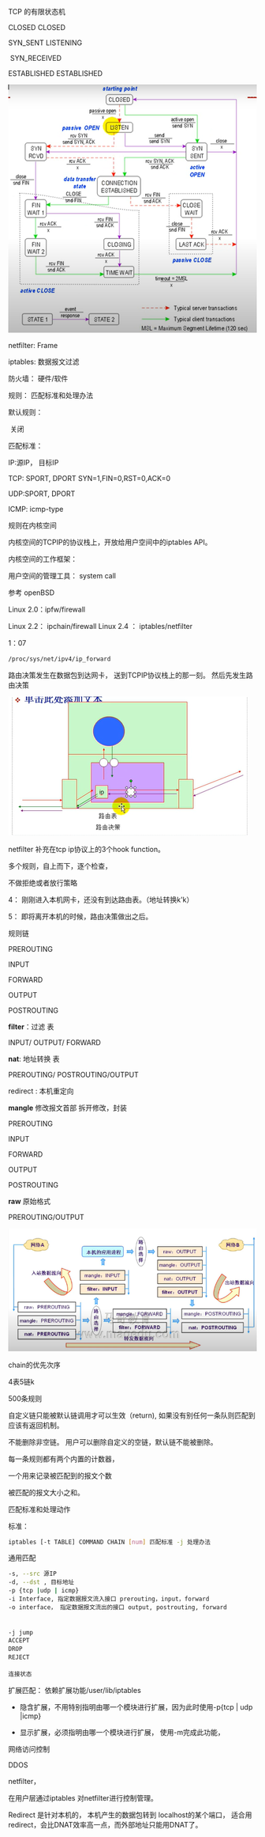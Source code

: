 



TCP 的有限状态机



CLOSED                      CLOSED

SYN_SENT                   LISTENING

​                                     SYN_RECEIVED

  ESTABLISHED             ESTABLISHED

![image-20211102000956549](iptables/image-20211102000956549.png)



netfilter: Frame

iptables: 数据报文过滤



防火墙： 硬件/软件

规则： 匹配标准和处理办法



默认规则：

​       关闭

匹配标准：

  IP:源IP， 目标IP

TCP: SPORT, DPORT    SYN=1,FIN=0,RST=0,ACK=0

UDP:SPORT, DPORT

ICMP: icmp-type





规则在内核空间

内核空间的TCPIP的协议栈上，开放给用户空间中的iptables API。

内核空间的工作框架：

用户空间的管理工具：   system call



参考 openBSD

Linux 2.0：ipfw/firewall

Linux 2.2： ipchain/firewall
Linux 2.4 ： iptables/netfilter

1：07
```sh
/proc/sys/net/ipv4/ip_forward
```





路由决策发生在数据包到达网卡， 送到TCPIP协议栈上的那一刻。
然后先发生路由决策

![image-20211102005439661](iptables/image-20211102005439661.png)



netfilter 补充在tcp ip协议上的3个hook function。

多个规则，自上而下，逐个检查，



不做拒绝或者放行策略

4： 刚刚进入本机网卡，还没有到达路由表。（地址转换k'k）

5： 即将离开本机的时候，路由决策做出之后。



规则链

PREROUTING

INPUT

FORWARD

OUTPUT

POSTROUTING



**filter**：过滤 表

INPUT/ OUTPUT/ FORWARD

**nat**: 地址转换 表

PREROUTING/ POSTROUTING/OUTPUT

redirect : 本机重定向

**mangle** 修改报文首部 拆开修改，封装

PREROUTING

INPUT

FORWARD

OUTPUT

POSTROUTING

**raw** 原始格式

PREROUTING/OUTPUT

![image-20211102012723133](iptables/image-20211102012723133.png)



chain的优先次序

4表5链k



500条规则

自定义链只能被默认链调用才可以生效（return), 如果没有别任何一条队则匹配到应该有返回机制。

不能删除非空链。 用户可以删除自定义的空链，默认链不能被删除。

每一条规则都有两个内置的计数器，

一个用来记录被匹配到的报文个数

被匹配的报文大小之和。

匹配标准和处理动作

标准： 

```sh
iptables [-t TABLE] COMMAND CHAIN [num] 匹配标准 -j 处理办法
```



通用匹配

```sh
-s, --src 源IP
-d, --dst , 目标地址
-p {tcp |udp | icmp}
-i Interface, 指定数据报文流入接口 prerouting，input，forward
-o interface， 指定数据报文流出的接口 output, postrouting, forward


-j jump
ACCEPT
DROP
REJECT

连接状态

```



扩展匹配： 依赖扩展功能/user/lib/iptables

- 隐含扩展，不用特别指明由哪一个模块进行扩展，因为此时使用-p{tcp | udp |icmp}

- 显示扩展，必须指明由哪一个模块进行扩展， 使用-m完成此功能，





网络访问控制

DDOS

netfilter，

在用户层通过iptables 对netfilter进行控制管理。



Redirect 是针对本机的， 本机产生的数据包转到 localhost的某个端口， 适合用redirect，会比DNAT效率高一点，而外部地址只能用DNAT了。
